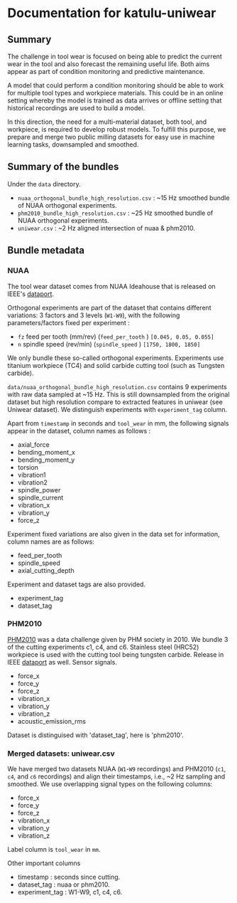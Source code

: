 # Documentation for katulu-uniwear

## Summary

The challenge in tool wear is focused on being able to predict 
the current wear in the tool and also forecast the remaining useful
life. Both aims appear as part of condition monitoring and 
predictive maintenance.

A model that could perform a condition monitoring should be
able to work for multiple tool types and workpiece materials. 
This could be in an online setting whereby the model is trained 
as data arrives or offline setting that historical recordings
are used to build a model.

In this direction, the need for a multi-material dataset, 
both tool, and workpiece, is required to develop robust
models. To fulfill this purpose, we prepare and merge two public
milling datasets for easy use in machine learning tasks, 
downsampled and smoothed.


## Summary of the bundles

Under the `data` directory. 

* `nuaa_orthogonal_bundle_high_resolution.csv` : ~15 Hz smoothed bundle of NUAA orthogonal experiments.
* `phm2010_bundle_high_resolution.csv` : ~25 Hz smoothed bundle of NUAA orthogonal experiments.
* `uniwear.csv` : ~2 Hz aligned intersection of nuaa & phm2010.

## Bundle metadata

### NUAA 

The tool wear dataset comes from NUAA Ideahouse that is released 
on IEEE's [dataport](https://ieee-dataport.org/open-access/tool-wear-dataset-nuaaideahouse).

Orthogonal experiments are part of the dataset that contains different variations: 3 factors and 3 levels (`W1-W9`), with the following parameters/factors 
fixed per experiment :

* `fz` feed per tooth (mm/rev) (`feed_per_tooth` )  `[0.045, 0.05, 0.055]`
* `n` spindle speed (rev/min) (`spindle_speed` ) `[1750, 1800, 1850]`

We only bundle these so-called orthogonal experiments.  Experiments use titanium workpiece (TC4) and solid carbide cutting tool 
(such as Tungsten carbide). 

`data/nuaa_orthogonal_bundle_high_resolution.csv` contains 9 experiments with raw data sampled at ~15 Hz. This is still downsampled from the original dataset but high resolution compare to extracted features in uniwear (see Uniwear dataset). We distinguish experiments with `experiment_tag` column.
   
Apart from `timestamp` in seconds and `tool_wear` in mm, the following signals
appear in the dataset, column names as follows :

* axial_force 
* bending_moment_x 
* bending_moment_y
* torsion 
* vibration1 
* vibration2 
* spindle_power
* spindle_current  
* vibration_x
* vibration_y
* force_z

Experiment fixed variations are also given in the data set for information, column names are as follows:

* feed_per_tooth
* spindle_speed
* axial_cutting_depth

Experiment and dataset tags are also provided.
* experiment_tag
* dataset_tag

### PHM2010

[PHM2010](https://phmsociety.org/phm_competition/2010-phm-society-conference-data-challenge/) 
was a data challenge given by PHM society in 2010. We bundle 3 of the cutting
experiments c1, c4, and c6. Stainless steel (HRC52) workpiece is used 
with the cutting tool being tungsten carbide. Release in IEEE [dataport](https://ieee-dataport.org/documents/2010-phm-society-conference-data-challenge) as well. Sensor signals.

* force_x
* force_y
* force_z
* vibration_x
* vibration_y
* vibration_z
* acoustic_emission_rms

Dataset is distinguised with 'dataset_tag', here is 'phm2010'.

### Merged datasets: uniwear.csv

We have merged two datasets NUAA (`W1`-`W9` recordings) and 
PHM2010 (`c1`, `c4`, and `c6` recordings) and align their timestamps,
i.e., ~2 Hz sampling and smoothed. We use overlapping signal types 
on the following columns:

* force_x 
* force_y
* force_z
* vibration_x
* vibration_y
* vibration_z

Label column is `tool_wear` in `mm`.

Other important columns   

* timestamp : seconds since cutting.
* dataset_tag : nuaa or phm2010.
* experiment_tag : W1-W9, c1, c4, c6.
